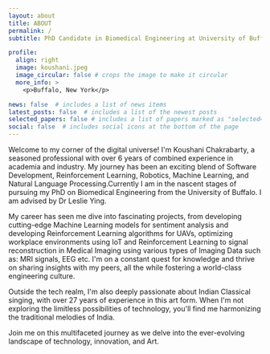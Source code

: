```yaml
---
layout: about
title: ABOUT
permalink: /
subtitle: PhD Candidate in Biomedical Engineering at University of Buffalo, New York

profile:
  align: right
  image: koushani.jpeg
  image_circular: false # crops the image to make it circular
  more_info: >
    <p>Buffalo, New York</p>

news: false  # includes a list of news items
latest_posts: false  # includes a list of the newest posts
selected_papers: false # includes a list of papers marked as "selected={true}"
social: false  # includes social icons at the bottom of the page
---
```


Welcome to my corner of the digital universe! I'm Koushani Chakrabarty, a seasoned professional with over 6 years of combined experience in academia and industry. My journey has been an exciting blend of Software Development, Reinforcement Learning, Robotics, Machine Learning, and Natural Language Processing.Currently I am in the nascent stages of pursuing my PhD on Biomedical Engineering from the University of Buffalo. I am advised by Dr Leslie Ying. 

My career has seen me dive into fascinating projects, from developing cutting-edge Machine Learning models for sentiment analysis and developing Reinforcement Learning algorithms for UAVs, optimizing workplace environments using IoT and Reinforcement Learning to signal reconstruction in Medical Imaging using various types of Imaging Data such as: MRI signals, EEG etc. I'm on a constant quest for knowledge and thrive on sharing insights with my peers, all the while fostering a world-class engineering culture.

Outside the tech realm, I'm also deeply passionate about Indian Classical singing, with over 27 years of experience in this art form. When I'm not exploring the limitless possibilities of technology, you'll find me harmonizing the traditional melodies of India.

Join me on this multifaceted journey as we delve into the ever-evolving landscape of technology, innovation, and Art.